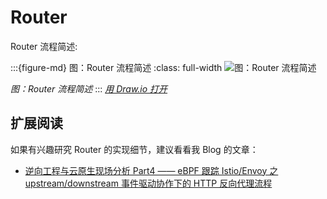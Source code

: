 # Router

Router 流程简述:

:::{figure-md} 图：Router 流程简述
:class: full-width
<img src="/ch2-envoy/arch/http/router/router.assets/router-filter-base-flow.drawio.svg" alt="图：Router 流程简述">

*图：Router 流程简述*
:::
*[用 Draw.io 打开](https://app.diagrams.net/?ui=sketch#Uhttps%3A%2F%2Fistio-insider.mygraphql.com%2Fzh_CN%2Flatest%2F_images%2Frouter-filter-base-flow.drawio.svg)*

## 扩展阅读

如果有兴趣研究 Router 的实现细节，建议看看我 Blog 的文章：
 - [逆向工程与云原生现场分析 Part4 —— eBPF 跟踪 Istio/Envoy 之 upstream/downstream 事件驱动协作下的 HTTP 反向代理流程](https://blog.mygraphql.com/zh/posts/low-tec/trace/trace-istio/trace-istio-part4/)
